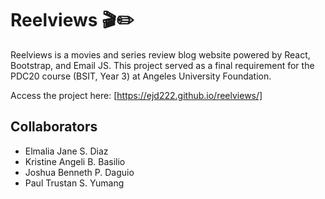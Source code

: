 # Reelviews 🎬✏️
Reelviews is a movies and series review blog website powered by React, Bootstrap, and Email JS. This project served as a final requirement for the PDC20 course (BSIT, Year 3) at Angeles University Foundation.

Access the project here: [https://ejd222.github.io/reelviews/]

## Collaborators
- Elmalia Jane S. Diaz
- Kristine Angeli B. Basilio
- Joshua Benneth P. Daguio
- Paul Trustan S. Yumang